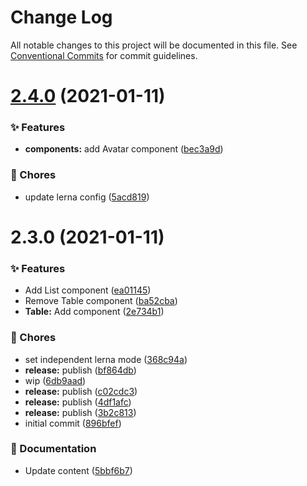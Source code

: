 # Change Log

All notable changes to this project will be documented in this file.
See [Conventional Commits](https://conventionalcommits.org) for commit guidelines.

# [2.4.0](https://github.com/adbayb/poc-monorepo/compare/v2.3.0...v2.4.0) (2021-01-11)


### ✨ Features

* **components:** add Avatar component ([bec3a9d](https://github.com/adbayb/poc-monorepo/commit/bec3a9d))


### 🎫 Chores

* update lerna config ([5acd819](https://github.com/adbayb/poc-monorepo/commit/5acd819))





# 2.3.0 (2021-01-11)


### ✨ Features

* Add List component ([ea01145](https://github.com/adbayb/poc-monorepo/commit/ea01145))
* Remove Table component ([ba52cba](https://github.com/adbayb/poc-monorepo/commit/ba52cba))
* **Table:** Add component ([2e734b1](https://github.com/adbayb/poc-monorepo/commit/2e734b1))


### 🎫 Chores

* set independent lerna mode ([368c94a](https://github.com/adbayb/poc-monorepo/commit/368c94a))
* **release:** publish ([bf864db](https://github.com/adbayb/poc-monorepo/commit/bf864db))
* wip ([6db9aad](https://github.com/adbayb/poc-monorepo/commit/6db9aad))
* **release:** publish ([c02cdc3](https://github.com/adbayb/poc-monorepo/commit/c02cdc3))
* **release:** publish ([4df1afc](https://github.com/adbayb/poc-monorepo/commit/4df1afc))
* **release:** publish ([3b2c813](https://github.com/adbayb/poc-monorepo/commit/3b2c813))
* initial commit ([896bfef](https://github.com/adbayb/poc-monorepo/commit/896bfef))


### 📝 Documentation

* Update content ([5bbf6b7](https://github.com/adbayb/poc-monorepo/commit/5bbf6b7))
